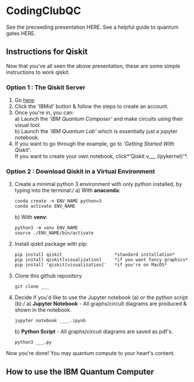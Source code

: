 # CodingClubQC
See the preceeding presentation HERE.
See a helpful guide to quantum gates HERE.

## Instructions for Qiskit
Now that you've all seen the above presentation, these are some simple instructions to work qiskit. 

### Option 1 : The Qiskit Server
1. Go [here](https://quantum-computing.ibm.com/).
2. Click the 'IBMid' button & follow the steps to create an account.
3. Once you're in, you can:   
    a) Launch the *'IBM Quantum Composer'* and make circuits using their visual tool.\
    b) Launch the *'IBM Quantum Lab'* which is essentially just a jupyter notebook.
4. If you want to go through the example, go to *'Getting Started With Qiskit'*.\
   If you want to create your own notebook, click*'Qiskit v___ (ipykernel)'*. 

### Option 2 : Download Qiskit in a Virtual Environment
1. Create a minimal python 3 environment with only python installed, by typing into the terminal:/
    a) With **anaconda**:
    ```
    conda create -n ENV_NAME python=3
    conda activate ENV_NAME
    ```
    b) With **venv**:
    ```
    python3 -m venv ENV_NAME
    source ./ENV_NAME/bin/activate
    ```
2. Install qiskit package with pip:
    ```
    pip install qiskit                    *standard installation*
    pip install qiskit[visualization]     *if you want fancy graphics*
    pip install 'qiskit[visualization]'   *if you're on MacOS*
    ```
3. Clone this github repository 
    ```
    git clone ___
    ```
4. Decide if you'd like to use the Jupyter notebook (a) or the python script (b):/
   a) **Jupyter Notebook** - All graphs/circuit diagrams are produced & shown in the notebook.
   ```
   jupyter notebook ____.ipynb
   ```
   b) **Python Script** - All graphs/circuit diagrams are saved as pdf's.
   ```
   python3 ___.py
   ```

Now you're done! You may quantum compute to your heart's content. 

## How to use the IBM Quantum Computer
